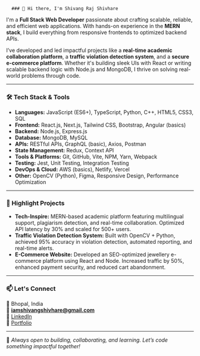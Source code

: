       ### 👋 Hi there, I'm Shivang Raj Shivhare    
  
I'm a **Full Stack Web Developer** passionate about crafting scalable, reliable, and efficient web applications. With hands-on experience in the **MERN stack**, I build everything from responsive frontends to optimized backend APIs.

I’ve developed and led impactful projects like a **real-time academic collaboration platform**, a **traffic violation detection system**, and a **secure e-commerce platform**. Whether it's building sleek UIs with React or writing scalable backend logic with Node.js and MongoDB, I thrive on solving real-world problems through code.

---

### 🛠️ Tech Stack & Tools

- **Languages:** JavaScript (ES6+), TypeScript, Python, C++, HTML5, CSS3, SQL  
- **Frontend:** React.js, Next.js, Tailwind CSS, Bootstrap, Angular (basics)  
- **Backend:** Node.js, Express.js  
- **Database:** MongoDB, MySQL  
- **APIs:** RESTful APIs, GraphQL (basic), Axios, Postman  
- **State Management:** Redux, Context API  
- **Tools & Platforms:** Git, GitHub, Vite, NPM, Yarn, Webpack  
- **Testing:** Jest, Unit Testing, Integration Testing  
- **DevOps & Cloud:** AWS (basics), Netlify, Vercel  
- **Other:** OpenCV (Python), Figma, Responsive Design, Performance Optimization

---

### 🚀 Highlight Projects

- **Tech-Inspire:** MERN-based academic platform featuring multilingual support, plagiarism detection, and real-time collaboration. Optimized API latency by 30% and scaled for 500+ users.  
- **Traffic Violation Detection System:** Built with OpenCV + Python, achieved 95% accuracy in violation detection, automated reporting, and real-time alerts.  
- **E-Commerce Website:** Developed an SEO-optimized jewellery e-commerce platform using React and Node. Increased traffic by 50%, enhanced payment security, and reduced cart abandonment.

---

### 📫 Let's Connect
📍 Bhopal, India  
📧 **iamshivangshivhare@gmail.com**  
🔗 [LinkedIn](https://www.linkedin.com/in/shivang-shivhare-9b8b36267)  
🔗 [Portfolio](https://shivangrajshivhare.vercel.app/)

---

💬 *Always open to building, collaborating, and learning. Let’s code something impactful together!*
